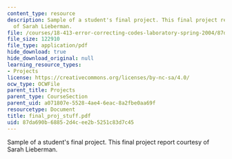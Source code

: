 ```yaml
---
content_type: resource
description: Sample of a student's final project. This final project report courtesy
  of Sarah Lieberman.
file: /courses/18-413-error-correcting-codes-laboratory-spring-2004/87da690b68852d4cee2b5251c83d7c45_final_proj_stuff.pdf
file_size: 122910
file_type: application/pdf
hide_download: true
hide_download_original: null
learning_resource_types:
- Projects
license: https://creativecommons.org/licenses/by-nc-sa/4.0/
ocw_type: OCWFile
parent_title: Projects
parent_type: CourseSection
parent_uid: a071807e-5528-4ae4-6eac-8a2fbe0aa69f
resourcetype: Document
title: final_proj_stuff.pdf
uid: 87da690b-6885-2d4c-ee2b-5251c83d7c45
---
```

Sample of a student's final project. This final project report courtesy of Sarah Lieberman.
